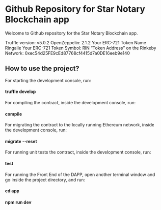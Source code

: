 # Github Repository for Star Notary Blockchain app

Welcome to Github repository for the Star Notary Blockchain app.

Truffle version: v5.0.2
OpenZeppelin: 2.1.2
Your ERC-721 Token Name Ringaile
Your ERC-721 Token Symbol: RIN
“Token Address” on the Rinkeby Network: 0xec54d25FE9cEd87768cf4415d7a0DE16eeb9e140

## How to use the project?

For starting the development console, run:

#### truffle develop

For compiling the contract, inside the development console, run:

#### compile

For migrating the contract to the locally running Ethereum network, inside the development console, run:

#### migrate --reset

For running unit tests the contract, inside the development console, run:

#### test

For running the Front End of the DAPP, open another terminal window and go inside the project directory, and run:

#### cd app

#### npm run dev
